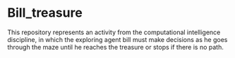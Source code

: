# Bill_treasure
This repository represents an activity from the computational intelligence discipline, in which the exploring agent bill must make decisions as he goes through the maze until he reaches the treasure or stops if there is no path.
